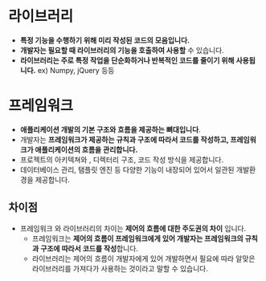 # 라이브러리
- **특정 기능을 수행하기 위해 미리 작성된 코드의 모음입니다.**
- **개발자는 필요할 때 라이브러리의 기능을 호출하여 사용할** 수 있습니다.
- **라이브러리는 주로 특정 작업을 단순화하거나 반복적인 코드를 줄이기 위해 사용됩니다.**
ex) Numpy, jQuery 등등


# 프레임워크
- **애플리케이션 개발의 기본 구조와 흐름을 제공하는 뼈대입니다**.
- 개발자는 **프레임워크가 제공하는 규칙과 구조에 따라서 코드를 작성하고, 프레임워크가 애플리케이션의 흐름을 관리합니다.**
- 프로젝트의 아키텍쳐와 , 디렉터리 구조, 코드 작성 방식을 제공합니다.
- 데이터베이스 관리, 탬플릿 엔진 등 다양한 기능이 내장되어 있어서 일관된 개발환경을 제공합니다.

## 차이점
- 프레임워크 와 라이브러리의 차이는 **제어의 흐름에 대한 주도권의 차이** 입니다.
  - 프레임워크는 **제어의 흐름이 프레임워크에게 있어 개발자는 프레임워크의 규칙과 구조에 따라서 코드를 작성**합니다.
  - 라이브러리는 제어의 흐름이 개발자에게 있어 개발하면서 필요에 따라 알맞은 라이브러리를 가져다가 사용하는 것이라고 말할 수 있습니다.

